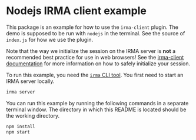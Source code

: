 # Nodejs IRMA client example

This package is an example for how to use the `irma-client` plugin. The demo is
supposed to be run with `nodejs` in the terminal. See the source of `index.js`
for how we use the plugin.

Note that the way we initialize the session on the IRMA server is **not** a
recommended best practice for use in web browsers! See the
[irma-client documentation](../../../plugins/irma-client) for more information
on how to safely initialize your session.

To run this example, you need the [`irma` CLI tool](https://github.com/privacybydesign/irmago/releases/latest).
You first need to start an IRMA server locally.
```bash
irma server
```

You can run this example by running the following commands in a separate terminal window.
The directory in which this README is located should be the working directory.

```bash
npm install
npm start
```
